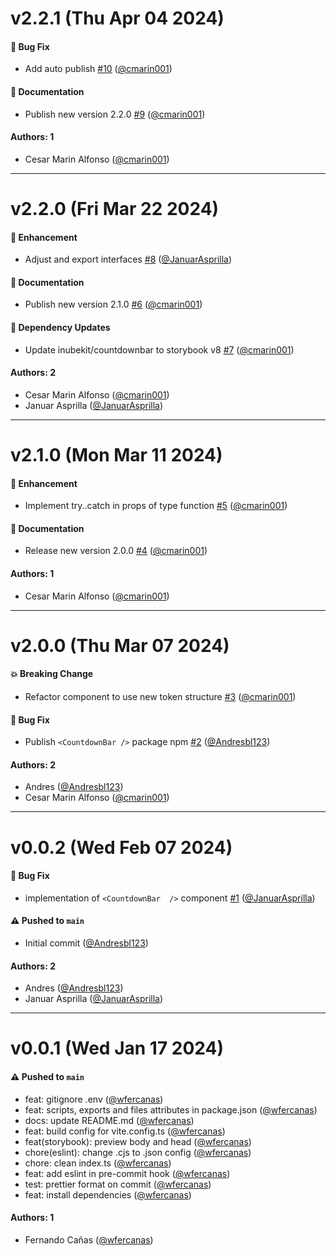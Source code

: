 # v2.2.1 (Thu Apr 04 2024)

#### 🐛 Bug Fix

- Add auto publish [#10](https://github.com/selsa-inube/inubekit-countdownbar/pull/10) ([@cmarin001](https://github.com/cmarin001))

#### 📝 Documentation

- Publish new version 2.2.0 [#9](https://github.com/selsa-inube/inubekit-countdownbar/pull/9) ([@cmarin001](https://github.com/cmarin001))

#### Authors: 1

- Cesar Marin Alfonso ([@cmarin001](https://github.com/cmarin001))

---

# v2.2.0 (Fri Mar 22 2024)

#### 🚀 Enhancement

- Adjust and export interfaces [#8](https://github.com/selsa-inube/inubekit-countdownbar/pull/8) ([@JanuarAsprilla](https://github.com/JanuarAsprilla))

#### 📝 Documentation

- Publish new version 2.1.0 [#6](https://github.com/selsa-inube/inubekit-countdownbar/pull/6) ([@cmarin001](https://github.com/cmarin001))

#### 🔩 Dependency Updates

- Update inubekit/countdownbar to storybook v8 [#7](https://github.com/selsa-inube/inubekit-countdownbar/pull/7) ([@cmarin001](https://github.com/cmarin001))

#### Authors: 2

- Cesar Marin Alfonso ([@cmarin001](https://github.com/cmarin001))
- Januar Asprilla  ([@JanuarAsprilla](https://github.com/JanuarAsprilla))

---

# v2.1.0 (Mon Mar 11 2024)

#### 🚀 Enhancement

- Implement try..catch in props of type function [#5](https://github.com/selsa-inube/inubekit-countdownbar/pull/5) ([@cmarin001](https://github.com/cmarin001))

#### 📝 Documentation

- Release new version 2.0.0 [#4](https://github.com/selsa-inube/inubekit-countdownbar/pull/4) ([@cmarin001](https://github.com/cmarin001))

#### Authors: 1

- Cesar Marin Alfonso ([@cmarin001](https://github.com/cmarin001))

---

# v2.0.0 (Thu Mar 07 2024)

#### 💥 Breaking Change

- Refactor component to use new token structure [#3](https://github.com/selsa-inube/inubekit-countdownbar/pull/3) ([@cmarin001](https://github.com/cmarin001))

#### 🐛 Bug Fix

- Publish `<CountdownBar />` package npm [#2](https://github.com/selsa-inube/inubekit-countdownbar/pull/2) ([@Andresbl123](https://github.com/Andresbl123))

#### Authors: 2

- Andres ([@Andresbl123](https://github.com/Andresbl123))
- Cesar Marin Alfonso ([@cmarin001](https://github.com/cmarin001))

---

# v0.0.2 (Wed Feb 07 2024)

#### 🐛 Bug Fix

- implementation of  `<CountdownBar  />`  component [#1](https://github.com/selsa-inube/inubekit-countdownbar/pull/1) ([@JanuarAsprilla](https://github.com/JanuarAsprilla))

#### ⚠️ Pushed to `main`

- Initial commit ([@Andresbl123](https://github.com/Andresbl123))

#### Authors: 2

- Andres ([@Andresbl123](https://github.com/Andresbl123))
- Januar Asprilla  ([@JanuarAsprilla](https://github.com/JanuarAsprilla))

---

# v0.0.1 (Wed Jan 17 2024)

#### ⚠️ Pushed to `main`

- feat: gitignore .env ([@wfercanas](https://github.com/wfercanas))
- feat: scripts, exports and files attributes in package.json ([@wfercanas](https://github.com/wfercanas))
- docs: update README.md ([@wfercanas](https://github.com/wfercanas))
- feat: build config for vite.config.ts ([@wfercanas](https://github.com/wfercanas))
- feat(storybook): preview body and head ([@wfercanas](https://github.com/wfercanas))
- chore(eslint): change .cjs to .json config ([@wfercanas](https://github.com/wfercanas))
- chore: clean index.ts ([@wfercanas](https://github.com/wfercanas))
- feat: add eslint in pre-commit hook ([@wfercanas](https://github.com/wfercanas))
- test: prettier format on commit ([@wfercanas](https://github.com/wfercanas))
- feat: install dependencies ([@wfercanas](https://github.com/wfercanas))

#### Authors: 1

- Fernando Cañas ([@wfercanas](https://github.com/wfercanas))
